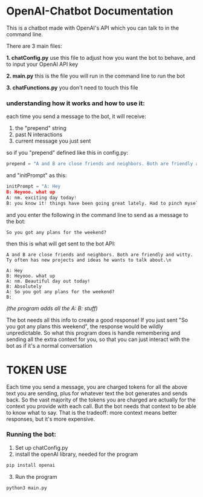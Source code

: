 
# OpenAI-Chatbot Documentation

This is a chatbot made with OpenAI's API which you can talk to in the command line.

There are 3 main files:

**1. chatConfig.py**
use this file to adjust how you want the bot to behave, and to input your OpenAI API key

**2. main.py**
this is the file you will run in the command line to run the bot

**3. chatFunctions.py**
you don't need to touch this file


### understanding how it works and how to use it:

each time you send a message to the bot, it will receive:
1. the "prepend" string
2. past N interactions
3. current message you just sent
 
so if you "prepend" defined like this in config.py:
```py
prepend = "A and B are close friends and neighbors. Both are friendly and witty. B often has new projects and ideas he wants to talk about.\n"
```
and "initPrompt" as this:
```py
initPrompt = "A: Hey
B: Heyooo. what up
A: nm. exciting day today!
B: you know it! things have been going great lately. Had to pinch myself yesterday lol"
```
and you enter the following in the command line to send as a message to the bot:
```
So you got any plans for the weekend? 
```
then this is what will get sent to the bot API:
```
A and B are close friends and neighbors. Both are friendly and witty. Ty often has new projects and ideas he wants to talk about.\n

A: Hey
B: Heyooo. what up
A: nm. Beautiful day out today!
B: Absolutely
A: So you got any plans for the weekend? 
B: 
```
*(the program adds all the A: B: stuff)*

The bot needs all this info to create a good response! If you just sent "So you got any plans this weekend", the response would be wildly unpredictable. So what this program does is handle remembering and sending  all the extra context for you, so that you can just interact with the bot as if it's a normal conversation

# TOKEN USE

Each time you send a message, you are charged tokens for all the above text you are sending, plus for whatever text the bot generates and sends back. So the vast majority of the tokens you are charged are actually for the context you provide with each call. But the bot needs that context to be able to know what to say. That is the tradeoff: more context means better responses, but it's more expensive.


### Running the bot:

1. Set up chatConfig.py
2. install the openAI library, needed for the program
```bash
pip install openai
```
3. Run the program
```bash
python3 main.py
```